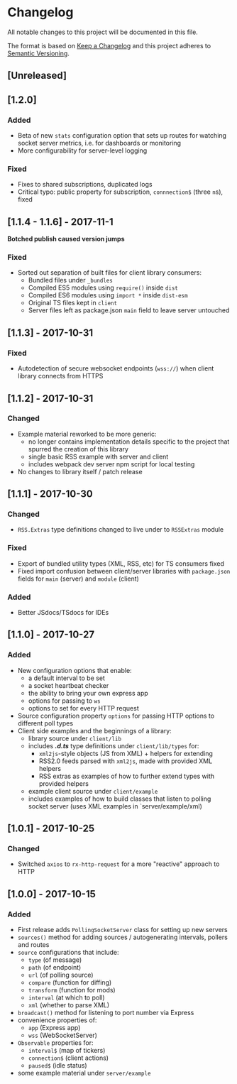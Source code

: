 # Changelog
All notable changes to this project will be documented in this file.

The format is based on [Keep a Changelog](http://keepachangelog.com/en/1.0.0/)
and this project adheres to [Semantic Versioning](http://semver.org/spec/v2.0.0.html).

## [Unreleased]

## [1.2.0]
### Added
- Beta of new `stats` configuration option that sets up routes for watching socket server metrics, i.e. for dashboards or monitoring
- More configurability for server-level logging

### Fixed
- Fixes to shared subscriptions, duplicated logs
- Critical typo: public property for subscription, `connnection$` (three `n`s), fixed

## [1.1.4 - 1.1.6] - 2017-11-1

**Botched publish caused version jumps**

### Fixed
- Sorted out separation of built files for client library consumers:
  - Bundled files under `_bundles`
  - Compiled ES5 modules using `require()` inside `dist`
  - Compiled ES6 modules using `import *` inside `dist-esm`
  - Original TS files kept in `client`
  - Server files left as package.json `main` field to leave server untouched

## [1.1.3] - 2017-10-31
### Fixed
- Autodetection of secure websocket endpoints (`wss://`) when client library connects from HTTPS

## [1.1.2] - 2017-10-31
### Changed
- Example material reworked to be more generic:
  - no longer contains implementation details specific to the project that spurred the creation of this library
  - single basic RSS example with server and client
  - includes webpack dev server npm script for local testing
- No changes to library itself / patch release

## [1.1.1] - 2017-10-30
### Changed
- `RSS.Extras` type definitions changed to live under to `RSSExtras` module

### Fixed
- Export of bundled utility types (XML, RSS, etc) for TS consumers fixed
- Fixed import confusion between client/server libraries with `package.json` fields for `main` (server) and `module` (client)

### Added
- Better JSdocs/TSdocs for IDEs

## [1.1.0] - 2017-10-27
### Added
- New configuration options that enable:
  - a default interval to be set
  - a socket heartbeat checker
  - the ability to bring your own express app
  - options for passing to `ws`
  - options to set for every HTTP request
- Source configuration property `options` for passing HTTP options to different poll types
- Client side examples and the beginnings of a library:
  - library source under `client/lib`
  - includes _**.d.ts**_ type definitions under `client/lib/types` for:
    - `xml2js`-style objects (JS from XML) + helpers for extending
    - RSS2.0 feeds parsed with `xml2js`, made with provided XML helpers
    - RSS extras as examples of how to further extend types with provided helpers
  - example client source under `client/example`
  - includes examples of how to build classes that listen to polling socket server (uses XML examples in `server/example/xml)

## [1.0.1] - 2017-10-25
### Changed
- Switched `axios` to `rx-http-request` for a more "reactive" approach to HTTP

## [1.0.0] - 2017-10-15
### Added
- First release adds `PollingSocketServer` class for setting up new servers
- `sources()` method for adding sources / autogenerating intervals, pollers and routes
- `source` configurations that include:
  - `type` (of message)
  - `path` (of endpoint)
  - `url` (of polling source)
  - `compare` (function for diffing)
  - `transform` (function for mods)
  - `interval` (at which to poll)
  - `xml` (whether to parse XML)
- `broadcast()` method for listening to port number via Express
- convenience properties of:
  - `app` (Express app)
  - `wss` (WebSocketServer)
- `Observable` properties for:
  - `interval$` (map of tickers)
  - `connection$` (client actions)
  - `paused$` (idle status)
- some example material under `server/example`

